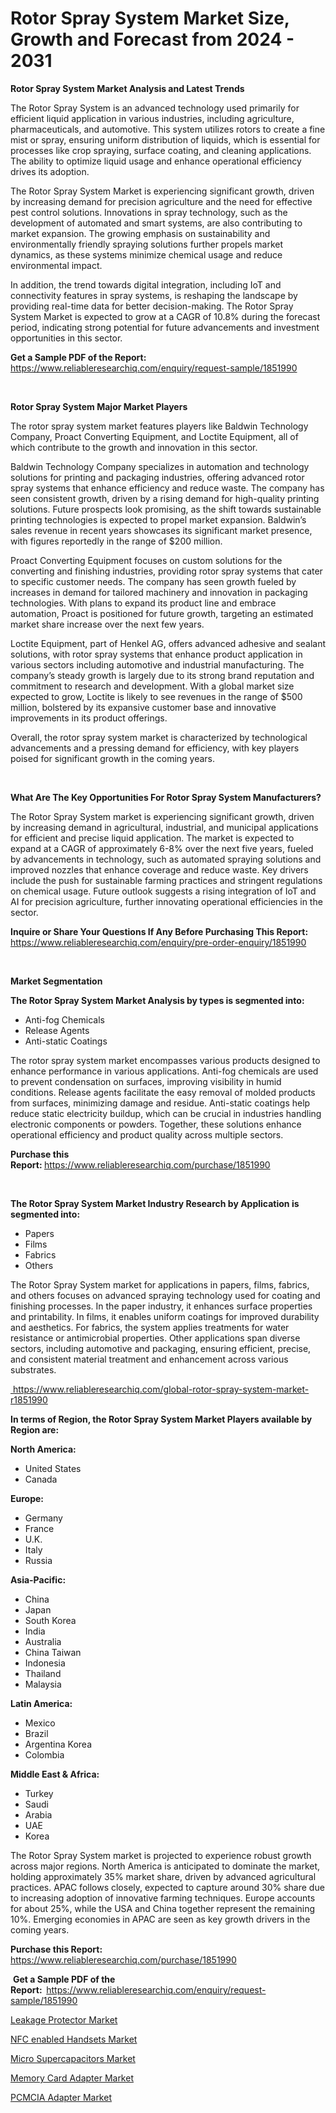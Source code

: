 <p><h1>Rotor Spray System Market Size, Growth and Forecast from 2024 - 2031</h1></p><p><strong>Rotor Spray System Market Analysis and Latest Trends</strong></p>
<p><p>The Rotor Spray System is an advanced technology used primarily for efficient liquid application in various industries, including agriculture, pharmaceuticals, and automotive. This system utilizes rotors to create a fine mist or spray, ensuring uniform distribution of liquids, which is essential for processes like crop spraying, surface coating, and cleaning applications. The ability to optimize liquid usage and enhance operational efficiency drives its adoption.</p><p>The Rotor Spray System Market is experiencing significant growth, driven by increasing demand for precision agriculture and the need for effective pest control solutions. Innovations in spray technology, such as the development of automated and smart systems, are also contributing to market expansion. The growing emphasis on sustainability and environmentally friendly spraying solutions further propels market dynamics, as these systems minimize chemical usage and reduce environmental impact.</p><p>In addition, the trend towards digital integration, including IoT and connectivity features in spray systems, is reshaping the landscape by providing real-time data for better decision-making. The Rotor Spray System Market is expected to grow at a CAGR of 10.8% during the forecast period, indicating strong potential for future advancements and investment opportunities in this sector.</p></p>
<p><strong>Get a Sample PDF of the Report:&nbsp;</strong> <a href="https://www.reliableresearchiq.com/enquiry/request-sample/1851990?utm_campaign=1404&utm_medium=2&utm_source=Github&utm_content=ia&utm_term=18102024&utm_id=rotor-spray-system">https://www.reliableresearchiq.com/enquiry/request-sample/1851990</a></p>
<p>&nbsp;</p>
<p><strong>Rotor Spray System Major Market Players</strong></p>
<p><p>The rotor spray system market features players like Baldwin Technology Company, Proact Converting Equipment, and Loctite Equipment, all of which contribute to the growth and innovation in this sector. </p><p>Baldwin Technology Company specializes in automation and technology solutions for printing and packaging industries, offering advanced rotor spray systems that enhance efficiency and reduce waste. The company has seen consistent growth, driven by a rising demand for high-quality printing solutions. Future prospects look promising, as the shift towards sustainable printing technologies is expected to propel market expansion. Baldwin’s sales revenue in recent years showcases its significant market presence, with figures reportedly in the range of $200 million.</p><p>Proact Converting Equipment focuses on custom solutions for the converting and finishing industries, providing rotor spray systems that cater to specific customer needs. The company has seen growth fueled by increases in demand for tailored machinery and innovation in packaging technologies. With plans to expand its product line and embrace automation, Proact is positioned for future growth, targeting an estimated market share increase over the next few years.</p><p>Loctite Equipment, part of Henkel AG, offers advanced adhesive and sealant solutions, with rotor spray systems that enhance product application in various sectors including automotive and industrial manufacturing. The company’s steady growth is largely due to its strong brand reputation and commitment to research and development. With a global market size expected to grow, Loctite is likely to see revenues in the range of $500 million, bolstered by its expansive customer base and innovative improvements in its product offerings.</p><p>Overall, the rotor spray system market is characterized by technological advancements and a pressing demand for efficiency, with key players poised for significant growth in the coming years.</p></p>
<p>&nbsp;</p>
<p><strong>What Are The Key Opportunities For Rotor Spray System Manufacturers?</strong></p>
<p><p>The Rotor Spray System market is experiencing significant growth, driven by increasing demand in agricultural, industrial, and municipal applications for efficient and precise liquid application. The market is expected to expand at a CAGR of approximately 6-8% over the next five years, fueled by advancements in technology, such as automated spraying solutions and improved nozzles that enhance coverage and reduce waste. Key drivers include the push for sustainable farming practices and stringent regulations on chemical usage. Future outlook suggests a rising integration of IoT and AI for precision agriculture, further innovating operational efficiencies in the sector.</p></p>
<p><strong>Inquire or Share Your Questions If Any Before Purchasing This Report:</strong> <a href="https://www.reliableresearchiq.com/enquiry/pre-order-enquiry/1851990?utm_campaign=1404&utm_medium=2&utm_source=Github&utm_content=ia&utm_term=18102024&utm_id=rotor-spray-system">https://www.reliableresearchiq.com/enquiry/pre-order-enquiry/1851990</a></p>
<p>&nbsp;</p>
<p><strong>Market Segmentation</strong></p>
<p><strong>The Rotor Spray System Market Analysis by types is segmented into:</strong></p>
<p><ul><li>Anti-fog Chemicals</li><li>Release Agents</li><li>Anti-static Coatings</li></ul></p>
<p><p>The rotor spray system market encompasses various products designed to enhance performance in various applications. Anti-fog chemicals are used to prevent condensation on surfaces, improving visibility in humid conditions. Release agents facilitate the easy removal of molded products from surfaces, minimizing damage and residue. Anti-static coatings help reduce static electricity buildup, which can be crucial in industries handling electronic components or powders. Together, these solutions enhance operational efficiency and product quality across multiple sectors.</p></p>
<p><strong>Purchase this Report:&nbsp;</strong><a href="https://www.reliableresearchiq.com/purchase/1851990?utm_campaign=1404&utm_medium=2&utm_source=Github&utm_content=ia&utm_term=18102024&utm_id=rotor-spray-system">https://www.reliableresearchiq.com/purchase/1851990</a></p>
<p>&nbsp;</p>
<p><strong>The Rotor Spray System Market Industry Research by Application is segmented into:</strong></p>
<p><ul><li>Papers</li><li>Films</li><li>Fabrics</li><li>Others</li></ul></p>
<p><p>The Rotor Spray System market for applications in papers, films, fabrics, and others focuses on advanced spraying technology used for coating and finishing processes. In the paper industry, it enhances surface properties and printability. In films, it enables uniform coatings for improved durability and aesthetics. For fabrics, the system applies treatments for water resistance or antimicrobial properties. Other applications span diverse sectors, including automotive and packaging, ensuring efficient, precise, and consistent material treatment and enhancement across various substrates.</p></p>
<p><a href="https://www.reliableresearchiq.com/global-rotor-spray-system-market-r1851990?utm_campaign=1404&utm_medium=2&utm_source=Github&utm_content=ia&utm_term=18102024&utm_id=rotor-spray-system">&nbsp;https://www.reliableresearchiq.com/global-rotor-spray-system-market-r1851990</a></p>
<p><strong>In terms of Region, the Rotor Spray System Market Players available by Region are:</strong></p>
<p>
    <p> <strong> North America: </strong>
        <ul>
            <li>United States</li>
            <li>Canada</li>
        </ul>
        </p> 
    <p> <strong> Europe: </strong>
        <ul>
            <li>Germany</li>
            <li>France</li>
            <li>U.K.</li>
            <li>Italy</li>
            <li>Russia</li>
        </ul>
        </p> 
    <p> <strong> Asia-Pacific: </strong>
        <ul>
            <li>China</li>
            <li>Japan</li>
            <li>South Korea</li>
            <li>India</li>
            <li>Australia</li>
            <li>China Taiwan</li>
            <li>Indonesia</li>
            <li>Thailand</li>
            <li>Malaysia</li>
        </ul>
        </p> 
    <p> <strong> Latin America: </strong>
        <ul>
            <li>Mexico</li>
            <li>Brazil</li>
            <li>Argentina Korea</li>
            <li>Colombia</li>
        </ul>
        </p> 
    <p> <strong> Middle East & Africa: </strong>
        <ul>
            <li>Turkey</li>
            <li>Saudi</li>
            <li>Arabia</li>
            <li>UAE</li>
            <li>Korea</li>
        </ul>
    </p>
    </p>
<p><p>The Rotor Spray System market is projected to experience robust growth across major regions. North America is anticipated to dominate the market, holding approximately 35% market share, driven by advanced agricultural practices. APAC follows closely, expected to capture around 30% share due to increasing adoption of innovative farming techniques. Europe accounts for about 25%, while the USA and China together represent the remaining 10%. Emerging economies in APAC are seen as key growth drivers in the coming years.</p></p>
<p><strong>Purchase this Report: </strong><a href="https://www.reliableresearchiq.com/purchase/1851990?utm_campaign=1404&utm_medium=2&utm_source=Github&utm_content=ia&utm_term=18102024&utm_id=rotor-spray-system">https://www.reliableresearchiq.com/purchase/1851990</a></p>
<p>&nbsp;<strong>Get a Sample PDF of the Report:&nbsp;&nbsp;</strong><a href="https://www.reliableresearchiq.com/enquiry/request-sample/1851990?utm_campaign=1404&utm_medium=2&utm_source=Github&utm_content=ia&utm_term=18102024&utm_id=rotor-spray-system">https://www.reliableresearchiq.com/enquiry/request-sample/1851990</a></p>
<p><strong></strong></p>
<p><p><a href="https://www.linkedin.com/pulse/influencing-factors-leakage-protector-market-insights-growth-xkhyc?utm_campaign=1404&utm_medium=2&utm_source=Github&utm_content=ia&utm_term=18102024&utm_id=rotor-spray-system">Leakage Protector Market</a></p><p><a href="https://www.linkedin.com/pulse/nfc-enabled-handsets-market-research-report-2024-2031-trial-blaze-kro9c?utm_campaign=1404&utm_medium=2&utm_source=Github&utm_content=ia&utm_term=18102024&utm_id=rotor-spray-system">NFC enabled Handsets Market</a></p><p><a href="https://www.linkedin.com/pulse/global-micro-supercapacitors-148-cagr-forecast-2024-2031-9jczc?utm_campaign=1404&utm_medium=2&utm_source=Github&utm_content=ia&utm_term=18102024&utm_id=rotor-spray-system">Micro Supercapacitors Market</a></p><p><a href="https://www.linkedin.com/pulse/memory-card-adapter-industry-forecast-market-shifts-strategic-lzguc?utm_campaign=1404&utm_medium=2&utm_source=Github&utm_content=ia&utm_term=18102024&utm_id=rotor-spray-system">Memory Card Adapter Market</a></p><p><a href="https://www.linkedin.com/pulse/pcmcia-adapter-market-growth-outlook-from-2024-2031-bmihc?utm_campaign=1404&utm_medium=2&utm_source=Github&utm_content=ia&utm_term=18102024&utm_id=rotor-spray-system">PCMCIA Adapter Market</a></p></p>